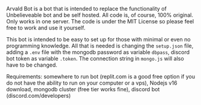 Arvald Bot is a bot that is intended to replace the functionality of Unbelieveable bot and be self hosted. All code is, of course, 100% original. Only works in one server. The code is under the MIT License so please feel free to work and use it yourself.

This bot is intended to be easy to set up for those with minimal or even no programming knowledge. All that is needed is changing the `setup.json` file, adding a `.env` file with the mongodb password as variable `dbpass`, discord bot token as variable `.token`. The connection string in `mongo.js` will also have to be changed.

Requirements: somewhere to run bot (replit.com is a good free option if you do not have the ability to run on your computer or a vps), Nodejs v16 download, mongodb cluster (free tier works fine), discord bot (discord.com/developers)
